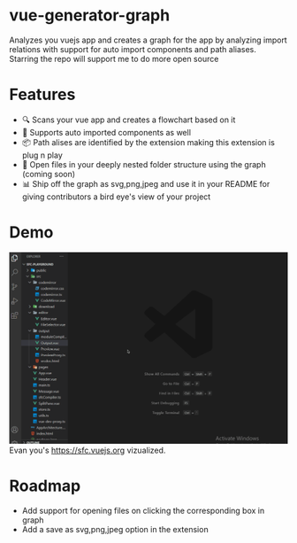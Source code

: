 # vue-generator-graph
Analyzes you vuejs app and creates a graph for the app by analyzing import relations with support for auto import components and path aliases. 
<br/>
Starring the repo will support me to do more open source

# Features
- 🔍 Scans your vue app and creates a flowchart based on it
- 💪 Supports auto imported components as well
- 📦 Path alises are identified by the extension making this extension is plug n play
- 📁 Open files in your deeply nested folder structure using the graph (coming soon)
- 📊 Ship off the graph as svg,png,jpeg and use it in your README for giving contributors a bird eye's view of your project

# Demo
![Feature](https://github.com/Borrus-sudo/vue-generator-graph/blob/master/gifs/Example1.gif)
Evan you's https://sfc.vuejs.org vizualized.
# Roadmap 
- Add support for opening files on clicking the corresponding box in graph
- Add a save as svg,png,jpeg option in the extension
